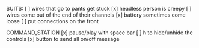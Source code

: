 SUITS:
[ ] wires that go to pants get stuck
[x] headless person is creepy
[ ] wires come out of the end of their channels
[x] battery sometimes come loose
[ ] put connections on the front

COMMAND_STATION
[x] pause/play with space bar
[ ] h to hide/unhide the controls
[x] button to send all on/off message
